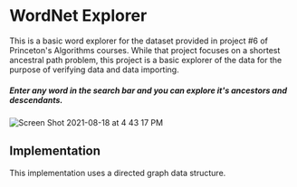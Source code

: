 # WordNet Explorer

This is a basic word explorer for the dataset provided in project #6 of Princeton's Algorithms courses. While that project focuses on a shortest ancestral path problem, this project is a basic explorer of the data for the purpose of verifying data and data importing.

##### Enter any word in the search bar and you can explore it's ancestors and descendants.
![Screen Shot 2021-08-18 at 4 43 17 PM](https://user-images.githubusercontent.com/11002/129969846-7d9fc7fd-647d-4f24-89d1-7022a31ee2ac.png)

## Implementation
This implementation uses a directed graph data structure.
